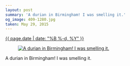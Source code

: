 ```yaml
---
layout: post
summary: 'A durian in Birmingham! I was smelling it.'
og_image: 409-1280.jpg
taken: May 29, 2015
---
```


<div class="post">
 <time>
  <a href="/409">
   {{ page.date | date: "%B %-d, %Y" }}
  </a>
 </time>
 <a href="/409">
  <figure data-taken="5/29/2015">
   <img alt="A durian in Birmingham! I was smelling it." sizes="(min-width: 700px) 50vw, calc(100vw - 2rem)" src="{{ site.assets_url }}/409-640.jpg" srcset="{{ site.assets_url }}/409-1280.jpg 1280w, {{ site.assets_url }}/409-960.jpg 960w, {{ site.assets_url }}/409-640.jpg 640w, {{ site.assets_url }}/409-320.jpg 320w"/>
  </figure>
 </a>
 <span>
  A durian in Birmingham! I was smelling it.
 </span>
</div>
